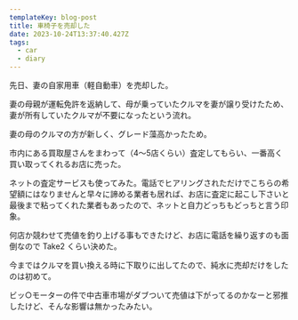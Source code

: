 ```yaml
---
templateKey: blog-post
title: 車椅子を売却した
date: 2023-10-24T13:37:40.427Z
tags:
  - car
  - diary
---
```


先日、妻の自家用車（軽自動車）を売却した。

妻の母親が運転免許を返納して、母が乗っていたクルマを妻が譲り受けたため、妻が所有していたクルマが不要になったという流れ。

妻の母のクルマの方が新しく、グレード藻高かったため。

市内にある買取屋さんをまわって（4～5店くらい）査定してもらい、一番高く買い取ってくれるお店に売った。

ネットの査定サービスも使ってみた。電話でヒアリングされただけでこちらの希望額にはなりませんと早々に諦める業者も居れば、お店に査定に起こし下さいと最後まで粘ってくれた業者もあったので、ネットと自力どっちもどっちと言う印象。

何店か競わせて売値を釣り上げる事もできたけど、お店に電話を繰り返すのも面倒なので Take2  くらい決めた。

今まではクルマを買い換える時に下取りに出してたので、純水に売却だけをしたのは初めて。

ビッ○モーターの件で中古車市場がダブついて売値は下がってるのかなーと邪推したけど、そんな影響は無かったみたい。
